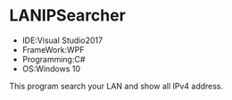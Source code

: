 # LANIPSearcher

- IDE:Visual Studio2017
- FrameWork:WPF
- Programming:C#
- OS:Windows 10  

This program search your LAN and show all IPv4 address.  


